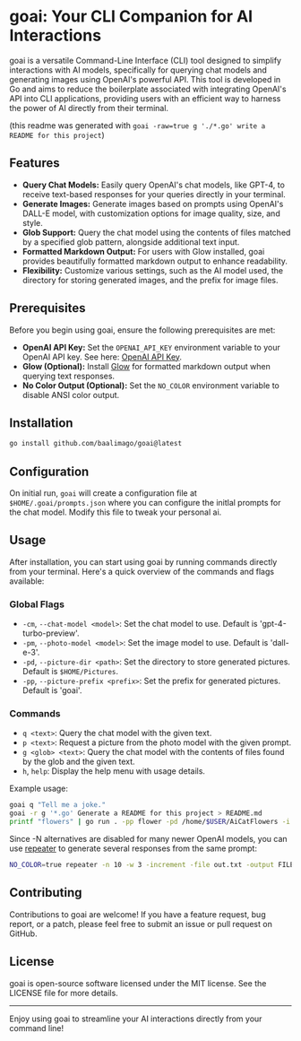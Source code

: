 # goai: Your CLI Companion for AI Interactions

goai is a versatile Command-Line Interface (CLI) tool designed to simplify interactions with AI models, specifically for querying chat models and generating images using OpenAI's powerful API.
This tool is developed in Go and aims to reduce the boilerplate associated with integrating OpenAI's API into CLI applications, providing users with an efficient way to harness the power of AI directly from their terminal.

(this readme was generated with `goai -raw=true g './*.go' write a README for this project`)
## Features

- **Query Chat Models:** Easily query OpenAI's chat models, like GPT-4, to receive text-based responses for your queries directly in your terminal.
- **Generate Images:** Generate images based on prompts using OpenAI's DALL-E model, with customization options for image quality, size, and style.
- **Glob Support:** Query the chat model using the contents of files matched by a specified glob pattern, alongside additional text input.
- **Formatted Markdown Output:** For users with Glow installed, goai provides beautifully formatted markdown output to enhance readability.
- **Flexibility:** Customize various settings, such as the AI model used, the directory for storing generated images, and the prefix for image files.

## Prerequisites

Before you begin using goai, ensure the following prerequisites are met:

- **OpenAI API Key:** Set the `OPENAI_API_KEY` environment variable to your OpenAI API key. See here: [OpenAI API Key](https://platform.openai.com/docs/quickstart/step-2-set-up-your-api-key).
- **Glow (Optional):** Install [Glow](https://github.com/charmbracelet/glow) for formatted markdown output when querying text responses.
- **No Color Output (Optional):** Set the `NO_COLOR` environment variable to disable ANSI color output.

## Installation
```bash
go install github.com/baalimago/goai@latest
```

## Configuration
On initial run, `goai` will create a configuration file at `$HOME/.goai/prompts.json` where you can configure the initlal prompts for the chat model. Modify this file to tweak your personal ai.

## Usage

After installation, you can start using goai by running commands directly from your terminal. Here's a quick overview of the commands and flags available:

### Global Flags

- `-cm`, `--chat-model <model>`: Set the chat model to use. Default is 'gpt-4-turbo-preview'.
- `-pm`, `--photo-model <model>`: Set the image model to use. Default is 'dall-e-3'.
- `-pd`, `--picture-dir <path>`: Set the directory to store generated pictures. Default is `$HOME/Pictures`.
- `-pp`, `--picture-prefix <prefix>`: Set the prefix for generated pictures. Default is 'goai'.

### Commands

- `q <text>`: Query the chat model with the given text.
- `p <text>`: Request a picture from the photo model with the given prompt.
- `g <glob> <text>`: Query the chat model with the contents of files found by the glob and the given text.
- `h`, `help`: Display the help menu with usage details.

Example usage:

```bash
goai q "Tell me a joke."
goai -r g '*.go' Generate a README for this project > README.md
printf "flowers" | go run . -pp flower -pd /home/$USER/AiCatFlowers -i p A cat made of {}
```

Since -N alternatives are disabled for many newer OpenAI models, you can use [repeater](https://github.com/baalimago/repeater) to generate several responses from the same prompt:
```bash
NO_COLOR=true repeater -n 10 -w 3 -increment -file out.txt -output FILE goai -pp flower -pd /home/$USER/AiCatFlowers p "A cat made of flowers"
```

## Contributing

Contributions to goai are welcome! If you have a feature request, bug report, or a patch, please feel free to submit an issue or pull request on GitHub.

## License

goai is open-source software licensed under the MIT license. See the LICENSE file for more details.

---

Enjoy using goai to streamline your AI interactions directly from your command line!
